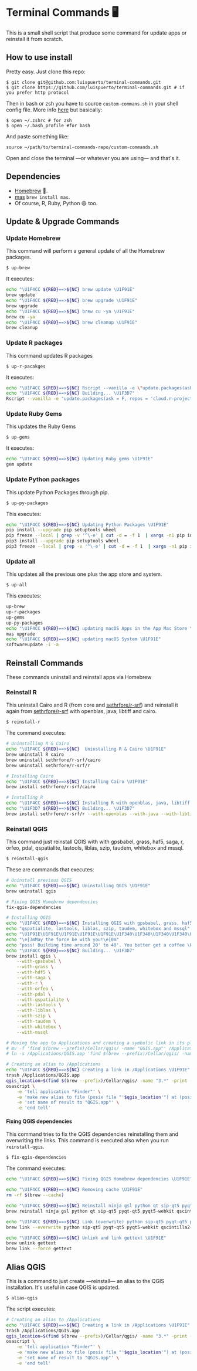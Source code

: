 # Terminal Commands :desktop_computer:

This is a small shell script that produce some command for update apps or reinstall it from scratch. 

## How to use install

Pretty easy. Just clone this repo: 

```shell
$ git clone git@github.com:luispuerto/terminal-commands.git
$ git clone https://github.com/luispuerto/terminal-commands.git # if you prefer http protocol
```

Then in bash or zsh you have to source `custom-commans.sh` in your shell config file. More info [here](https://medium.com/devnetwork/how-to-create-your-own-custom-terminal-commands-c5008782a78e) but basically: 

```shell
$ open ~/.zshrc # for zsh
$ open ~/.bash_profile #for bash
```

And paste something like: 

```
source ~/path/to/terminal-commands-repo/custom-commands.sh
```

Open and close the terminal —or whatever you are using— and that's it. 

## Dependencies

- [Homebrew](https://brew.sh) :beer:.
- [mas](https://github.com/mas-cli/mas) `brew install mas`. 
- Of course, R, Ruby, Python :smiley: too​. 

## Update & Upgrade Commands

### Update Homebrew

This command will perform a general update of all the Homebrew packages. 

```shell
$ up-brew
```

It executes:

```sh
echo "\U1F4CC ${RED}==>${NC} brew update \U1F91E"
brew update
echo "\U1F4CC ${RED}==>${NC} brew upgrade \U1F91E"
brew upgrade
echo "\U1F4CC ${RED}==>${NC} brew cu -ya \U1F91E"
brew cu -ya
echo "\U1F4CC ${RED}==>${NC} brew cleanup \U1F91E"
brew cleanup
```

### Update R packages

This command updates R packages

```shell
$ up-r-pacakges
```

It executes: 

```sh
echo "\U1F4CC ${RED}==>${NC} Rscript --vanilla -e \"update.packages(ask = F, repos = 'cloud.r-project.org', checkBuild = T)\" \U1F91E"
echo "\U1F4CC ${RED}==>${NC} Building... \U1F3D7"
Rscript --vanilla -e "update.packages(ask = F, repos = 'cloud.r-project.org', checkBuild = T)"
```

### Update Ruby Gems

This updates the Ruby Gems

```shell
$ up-gems
```

It executes: 

```sh
echo "\U1F4CC ${RED}==>${NC} Updating Ruby gems \U1F91E"
gem update
```

### Update Python packages

This update Python Packages through pip. 

```shell
$ up-py-packages
```

This executes: 

```sh
echo "\U1F4CC ${RED}==>${NC} Updating Python Packages \U1F91E"
pip install --upgrade pip setuptools wheel
pip freeze --local | grep -v '^\-e' | cut -d = -f 1  | xargs -n1 pip install -U
pip3 install --upgrade pip setuptools wheel
pip3 freeze --local | grep -v '^\-e' | cut -d = -f 1  | xargs -n1 pip install -U
```

### Update all 

This updates all the previous one plus the app store and system. 

```shell
$ up-all
```

This executes: 

```sh
up-brew
up-r-packages
up-gems
up-py-packages
echo "\U1F4CC ${RED}==>${NC} updating macOS Apps in the App Mac Store \U1F91E"
mas upgrade
echo "\U1F4CC ${RED}==>${NC} updating macOS System \U1F91E"
softwareupdate -i -a
```

## Reinstall Commands

These commands uninstall and reinstall apps via Homebrew

### Reinstall R

This uninstall Cairo and R (from core and [sethrfore/r-srf](https://github.com/sethrfore/homebrew-r-srf)) and reinstall it again from [sethrfore/r-srf](https://github.com/sethrfore/homebrew-r-srf) with openblas, java, libtiff and cairo.

```shell
$ reinstall-r
```

The command executes: 

```sh
# Uninstalling R & Cairo
echo "\U1F4CC ${RED}==>${NC}  Uninstalling R & Cairo \U1F91E"
brew uninstall R cairo 
brew uninstall sethrfore/r-srf/cairo
brew uninstall sethrfore/r-srf/r

# Installing Cairo
echo "\U1F4CC ${RED}==>${NC} Installing Cairo \U1F91E"
brew install sethrfore/r-srf/cairo

# Installing R
echo "\U1F4CC ${RED}==>${NC} Installing R with openblas, java, libtiff and cairo \U1F91E"
echo "\U1F3D7 ${RED}==>${NC} Building... \U1F3D7"
brew install sethrfore/r-srf/r --with-openblas --with-java --with-libtiff --with-cairo
```

### Reinstall QGIS

This command just reinstall QGIS with with gpsbabel, grass, haf5, saga, r, orfeo, pdal, qspatialite, lastools, liblas, szip, taudem, whitebox and mssql. 

```shell
$ reinstall-qgis
```

These are commands that executes: 

```sh
# Uninstall previous QGIS
echo "\U1F4CC ${RED}==>${NC} Uninstalling QGIS \U1F91E"
brew uninstall qgis

# Fixing QGIS Homebrew dependencies
fix-qgis-dependencies

# Installing QGIS 
echo "\U1F4CC ${RED}==>${NC} Installing QGIS with gpsbabel, grass, haf5, saga, r, orfeo, pdal,"
echo "qspatialite, lastools, liblas, szip, taudem, whitebox and mssql"
echo "\U1F91E\U1F91E\U1F91E\U1F91E\U1F91E\U1F340\U1F340\U1F340\U1F340\U1F340"
echo "\e[3mMay the force be with you!\e[0m"
echo "psss! Building time around 20' to 40'. You better get a coffee \U2615 or beer \U1F37A, and relax \U1F6CB"
echo "\U1F4CC ${RED}==>${NC} Building... \U1F3D7"
brew install qgis \
	--with-gpsbabel \
	--with-grass \
	--with-hdf5 \
	--with-saga \
	--with-r \
	--with-orfeo \
	--with-pdal \
	--with-qspatialite \
	--with-lastools \
	--with-liblas \
	--with-szip \
	--with-taudem \
	--with-whitebox \
	--with-mssql

# Moving the app to Applications and creating a symbolic link in its place. 
# mv -f 'find $(brew --prefix)/Cellar/qgis/ -name "QGIS.app"' /Applications/QGIS.app
# ln -s /Applications/QGIS.app 'find $(brew --prefix)/Cellar/qgis/ -name "3.*" -print -quit'

# Creating an alias to /Applications 
echo "\U1F4CC ${RED}==>${NC} Creating a link in /Applications \U1F91E"
trash /Applications/QGIS.app
qgis_location=$(find $(brew --prefix)/Cellar/qgis/ -name "3.*" -print -quit)/QGIS.app
osascript \
	-e 'tell application "Finder"' \
	-e 'make new alias to file (posix file "'$qgis_location'") at (posix file "/Applications/")' \
	-e 'set name of result to "QGIS.app"' \
	-e 'end tell'
```

#### Fixing QGIS dependencies

This command tries to fix the QGIS dependencies reinstalling them and overwriting the links. This command is executed also when you run `reinstall-qgis`. 

```shell
$ fix-qgis-dependencies
```

The command executes:

```sh
echo "\U1F4CC ${RED}==>${NC} Fixing QGIS Homebrew dependencies \U1F91E"

echo "\U1F4CC ${RED}==>${NC} Removing cache \U1F91E"
rm -rf $(brew --cache)

echo "\U1F4CC ${RED}==>${NC} Reinstall ninja gsl python qt sip-qt5 pyqt-qt5 pyqt5-webkit qscintilla2-qt5 six bison flex pkg-config \U1F91E"
brew reinstall ninja gsl python qt sip-qt5 pyqt-qt5 pyqt5-webkit qscintilla2-qt5 six bison flex pkg-config

echo "\U1F4CC ${RED}==>${NC} Link (overwrite) python sip-qt5 pyqt-qt5 pyqt5-webkit qscintilla2-qt \U1F91E"
brew link --overwrite python sip-qt5 pyqt-qt5 pyqt5-webkit qscintilla2-qt5 six

echo "\U1F4CC ${RED}==>${NC} Unlink and link gettext \U1F91E"
brew unlink gettext 
brew link --force gettext
```

## Alias QGIS 

This is a command to just create —reinstall— an alias to the QGIS installation. It's useful in case QGIS is updated. 

```shell
$ alias-qgis
```

The script executes: 

```sh
# Creating an alias to /Applications 
echo "\U1F4CC ${RED}==>${NC} Creating a link in /Applications \U1F91E"
trash /Applications/QGIS.app
qgis_location=$(find $(brew --prefix)/Cellar/qgis/ -name "3.*" -print -quit)/QGIS.app
osascript \
	-e 'tell application "Finder"' \
	-e 'make new alias to file (posix file "'$qgis_location'") at (posix file "/Applications/")' \
	-e 'set name of result to "QGIS.app"' \
	-e 'end tell'
```





